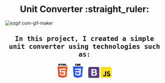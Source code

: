 <h1 align="center">Unit Converter :straight_ruler:</h1>



 
![ezgif com-gif-maker](https://user-images.githubusercontent.com/67589338/107426491-f8aec800-6b28-11eb-8aa7-377159238e99.gif)






<h2 align="center"><samp>In this project, I created a simple unit converter using technologies such as:</samp></h2>
<p align="center">
<img alt="html" width="45px" src="used_technologies/html_skill.png"/>
<img alt="css" width="45px" src="used_technologies/css_skill.png"/>
<img alt="SCSS" width="35px" src="used_technologies/bootstrap_skill.png"/>
<img alt="js" width="35px" src="used_technologies/js_skill.png"/>
</p>
